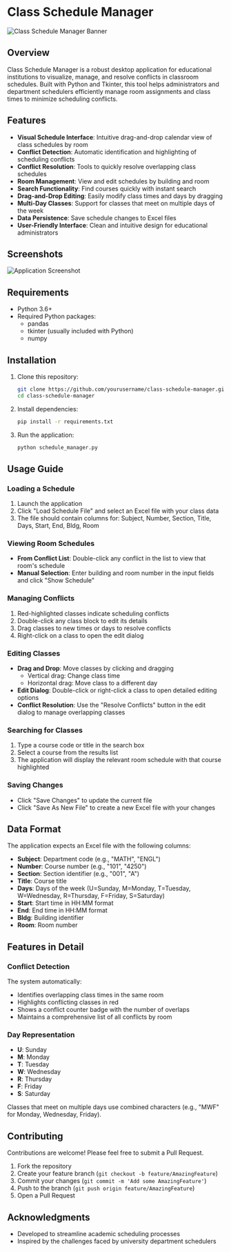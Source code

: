 # Class Schedule Manager

![Class Schedule Manager Banner](https://via.placeholder.com/800x200.png?text=Class+Schedule+Manager)

## Overview

Class Schedule Manager is a robust desktop application for educational institutions to visualize, manage, and resolve conflicts in classroom schedules. Built with Python and Tkinter, this tool helps administrators and department schedulers efficiently manage room assignments and class times to minimize scheduling conflicts.

## Features

- **Visual Schedule Interface**: Intuitive drag-and-drop calendar view of class schedules by room
- **Conflict Detection**: Automatic identification and highlighting of scheduling conflicts
- **Conflict Resolution**: Tools to quickly resolve overlapping class schedules
- **Room Management**: View and edit schedules by building and room
- **Search Functionality**: Find courses quickly with instant search
- **Drag-and-Drop Editing**: Easily modify class times and days by dragging
- **Multi-Day Classes**: Support for classes that meet on multiple days of the week
- **Data Persistence**: Save schedule changes to Excel files
- **User-Friendly Interface**: Clean and intuitive design for educational administrators

## Screenshots

![Application Screenshot](https://via.placeholder.com/800x450.png?text=Schedule+Manager+Screenshot)

## Requirements

- Python 3.6+
- Required Python packages:
  - pandas
  - tkinter (usually included with Python)
  - numpy

## Installation

1. Clone this repository:
   ```bash
   git clone https://github.com/yourusername/class-schedule-manager.git
   cd class-schedule-manager
   ```

2. Install dependencies:
   ```bash
   pip install -r requirements.txt
   ```

3. Run the application:
   ```bash
   python schedule_manager.py
   ```

## Usage Guide

### Loading a Schedule

1. Launch the application
2. Click "Load Schedule File" and select an Excel file with your class data
3. The file should contain columns for: Subject, Number, Section, Title, Days, Start, End, Bldg, Room

### Viewing Room Schedules

- **From Conflict List**: Double-click any conflict in the list to view that room's schedule
- **Manual Selection**: Enter building and room number in the input fields and click "Show Schedule"

### Managing Conflicts

1. Red-highlighted classes indicate scheduling conflicts
2. Double-click any class block to edit its details
3. Drag classes to new times or days to resolve conflicts
4. Right-click on a class to open the edit dialog

### Editing Classes

- **Drag and Drop**: Move classes by clicking and dragging
  - Vertical drag: Change class time
  - Horizontal drag: Move class to a different day
- **Edit Dialog**: Double-click or right-click a class to open detailed editing options
- **Conflict Resolution**: Use the "Resolve Conflicts" button in the edit dialog to manage overlapping classes

### Searching for Classes

1. Type a course code or title in the search box
2. Select a course from the results list
3. The application will display the relevant room schedule with that course highlighted

### Saving Changes

- Click "Save Changes" to update the current file
- Click "Save As New File" to create a new Excel file with your changes

## Data Format

The application expects an Excel file with the following columns:
- **Subject**: Department code (e.g., "MATH", "ENGL")
- **Number**: Course number (e.g., "101", "4250")
- **Section**: Section identifier (e.g., "001", "A")
- **Title**: Course title
- **Days**: Days of the week (U=Sunday, M=Monday, T=Tuesday, W=Wednesday, R=Thursday, F=Friday, S=Saturday)
- **Start**: Start time in HH:MM format
- **End**: End time in HH:MM format
- **Bldg**: Building identifier
- **Room**: Room number

## Features in Detail

### Conflict Detection

The system automatically:
- Identifies overlapping class times in the same room
- Highlights conflicting classes in red
- Shows a conflict counter badge with the number of overlaps
- Maintains a comprehensive list of all conflicts by room

### Day Representation

- **U**: Sunday
- **M**: Monday
- **T**: Tuesday
- **W**: Wednesday
- **R**: Thursday
- **F**: Friday
- **S**: Saturday

Classes that meet on multiple days use combined characters (e.g., "MWF" for Monday, Wednesday, Friday).

## Contributing

Contributions are welcome! Please feel free to submit a Pull Request.

1. Fork the repository
2. Create your feature branch (`git checkout -b feature/AmazingFeature`)
3. Commit your changes (`git commit -m 'Add some AmazingFeature'`)
4. Push to the branch (`git push origin feature/AmazingFeature`)
5. Open a Pull Request


## Acknowledgments

- Developed to streamline academic scheduling processes
- Inspired by the challenges faced by university department schedulers
